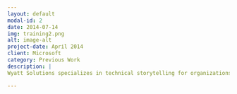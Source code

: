 ```yaml
---
layout: default
modal-id: 2
date: 2014-07-14
img: training2.png
alt: image-alt
project-date: April 2014
client: Microsoft
category: Previous Work
description: |
Wyatt Solutions specializes in technical storytelling for organizations tackling complex challenges. We create both written and video case studies, as well as technical documentation, to help you communicate your expertise and results clearly and effectively.

---
```

